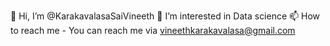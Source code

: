 👋 Hi, I’m @KarakavalasaSaiVineeth
👀 I’m interested in Data science
📫 How to reach me - You can reach me via vineethkarakavalasa@gmail.com
